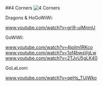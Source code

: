##4 Corners
![4 Corners](http://www.gadihh.com/uploads/4/6/9/1/46913929/1443292450.png)

Dragons & HoGoWiWi:

www.youtube.com/watch?v=grj9-uiMnmU

GoWiWi:

www.youtube.com/watch?v=4jpiIm1RKco  
www.youtube.com/watch?v=1of4bwsVgLw  
www.youtube.com/watch?v=2TJvU5gLK40  

GoLaLoon:

www.youtube.com/watch?v=qeHs_TUjWko
